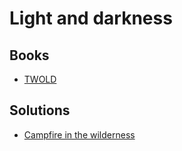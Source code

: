 # Light and darkness

## Books

* [TWOLD](../books/twold.md)

## Solutions

* [Campfire in the wilderness](../solutions/campfire-in-wilderness.md)
